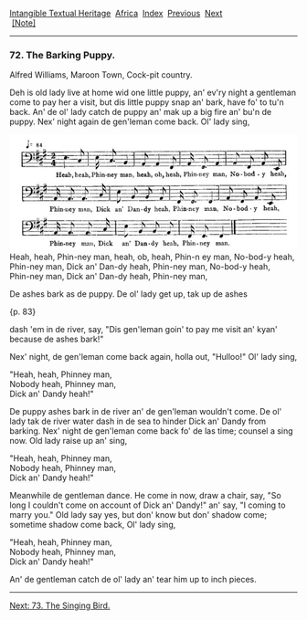 [Intangible Textual Heritage](../../index)  [Africa](../index) 
[Index](index)  [Previous](jas071)  [Next](jas073)   
 [\[Note\]](jas072n)

------------------------------------------------------------------------

### 72. The Barking Puppy.

Alfred Williams, Maroon Town, Cock-pit country.

Deh is old lady live at home wid one little puppy, an' ev'ry night a
gentleman come to pay her a visit, but dis little puppy snap an' bark,
have fo' to tu'n back. An' de ol' lady catch de puppy an' mak up a big
fire an' bu'n de puppy. Nex' night again de gen'leman come back. Ol'
lady sing,

<span id="08200.jpg">![](img/08200.jpg)</span>  
Heah, heah, Phin-ney man, heah, ob, heah, Phin-n ey man, No-bod-y
heah,  
Phin-ney man, Dick an' Dan-dy heah, Phin-ney man, No-bod-y heah,  
Phin-ney man, Dick an' Dan-dy heah, Phin-ney man,

De ashes bark as de puppy. De ol' lady get up, tak up de ashes

{p. 83}

dash 'em in de river, say, "Dis gen'leman goin' to pay me visit an'
kyan' because de ashes bark!"

Nex' night, de gen'leman come back again, holla out, "Hulloo!" Ol' lady
sing,

"Heah, heah, Phinney man,  
Nobody heah, Phinney man,  
Dick an' Dandy heah!"

De puppy ashes bark in de river an' de gen'leman wouldn't come. De ol'
lady tak de river water dash in de sea to hinder Dick an' Dandy from
barking. Nex' night de gen'leman come back fo' de las time; counsel a
sing now. Old lady raise up an' sing,

"Heah, heah, Phinney man,  
Nobody heah, Phinney man,  
Dick an' Dandy heah!"

Meanwhile de gentleman dance. He come in now, draw a chair, say, "So
long I couldn't come on account of Dick an' Dandy!" an' say, "I coming
to marry you." Old lady say yes, but don' know but don' shadow come;
sometime shadow come back, Ol' lady sing,

"Heah, heah, Phinney man,  
Nobody heah, Phinney man,  
Dick an' Dandy heah!"

An' de gentleman catch de ol' lady an' tear him up to inch pieces.

------------------------------------------------------------------------

[Next: 73. The Singing Bird.](jas073)
